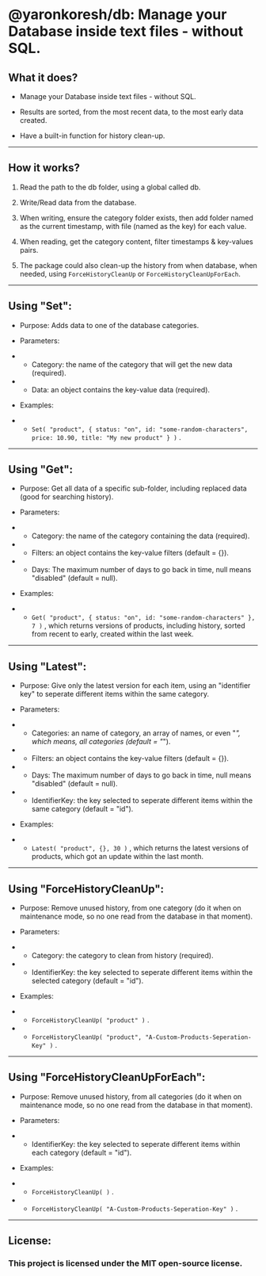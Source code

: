# @yaronkoresh/db: Manage your Database inside text files - without SQL.

## What it does?

* Manage your Database inside text files - without SQL.

* Results are sorted, from the most recent data, to the most early data created.

* Have a built-in function for history clean-up.

- - -

## How it works?

1. Read the path to the db folder, using a global called db.

2. Write/Read data from the database.

3. When writing, ensure the category folder exists, then add folder named as the current timestamp, with file (named as the key) for each value.

4. When reading, get the category content, filter timestamps & key-values pairs.

5. The package could also clean-up the history from when database, when needed, using `ForceHistoryCleanUp` or `ForceHistoryCleanUpForEach`.

- - -

## Using "Set":

* Purpose: Adds data to one of the database categories.

* Parameters:

* * Category: the name of the category that will get the new data (required).

* * Data: an object contains the key-value data (required).

* Examples:

* * `Set( "product", { status: "on", id: "some-random-characters", price: 10.90, title: "My new product" } )` .

- - -

## Using "Get":

* Purpose: Get all data of a specific sub-folder, including replaced data (good for searching history).

* Parameters:

* * Category: the name of the category containing the data (required).

* * Filters: an object contains the key-value filters (default = {}).

* * Days: The maximum number of days to go back in time, null means "disabled" (default = null).

* Examples:

* * `Get( "product", { status: "on", id: "some-random-characters" }, 7 )` , which returns versions of products, including history, sorted from recent to early, created within the last week.

- - -

## Using "Latest":

* Purpose: Give only the latest version for each item, using an "identifier key" to seperate different items within the same category.

* Parameters:

* * Categories: an name of category, an array of names, or even "*", which means, all categories (default = "*").

* * Filters: an object contains the key-value filters (default = {}).

* * Days: The maximum number of days to go back in time, null means "disabled" (default = null).

* * IdentifierKey: the key selected to seperate different items within the same category (default = "id").

* Examples:

* * `Latest( "product", {}, 30 )` , which returns the latest versions of products, which got an update within the last month.

- - -

## Using "ForceHistoryCleanUp":

* Purpose: Remove unused history, from one category (do it when on maintenance mode, so no one read from the database in that moment).

* Parameters:

* * Category: the category to clean from history (required).

* * IdentifierKey: the key selected to seperate different items within the selected category (default = "id").

* Examples:

* * `ForceHistoryCleanUp( "product" )` .

* * `ForceHistoryCleanUp( "product", "A-Custom-Products-Seperation-Key" )` .

- - -

## Using "ForceHistoryCleanUpForEach":

* Purpose: Remove unused history, from all categories (do it when on maintenance mode, so no one read from the database in that moment).

* Parameters:

* * IdentifierKey: the key selected to seperate different items within each category (default = "id").

* Examples:

* * `ForceHistoryCleanUp( )` .

* * `ForceHistoryCleanUp( "A-Custom-Products-Seperation-Key" )` .

- - -

## License:

### This project is licensed under the MIT open-source license.